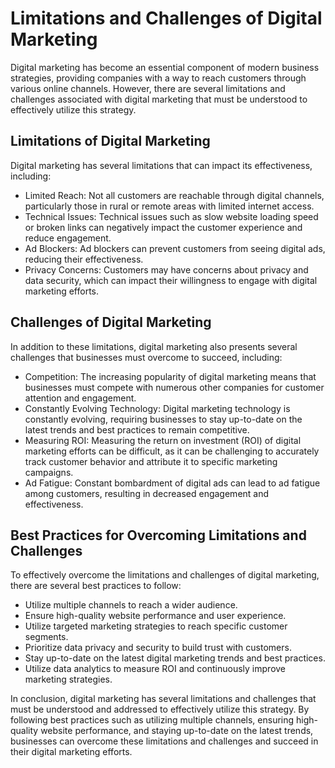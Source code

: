 Limitations and Challenges of Digital Marketing
===========================================================================================

Digital marketing has become an essential component of modern business strategies, providing companies with a way to reach customers through various online channels. However, there are several limitations and challenges associated with digital marketing that must be understood to effectively utilize this strategy.

Limitations of Digital Marketing
--------------------------------

Digital marketing has several limitations that can impact its effectiveness, including:

* Limited Reach: Not all customers are reachable through digital channels, particularly those in rural or remote areas with limited internet access.
* Technical Issues: Technical issues such as slow website loading speed or broken links can negatively impact the customer experience and reduce engagement.
* Ad Blockers: Ad blockers can prevent customers from seeing digital ads, reducing their effectiveness.
* Privacy Concerns: Customers may have concerns about privacy and data security, which can impact their willingness to engage with digital marketing efforts.

Challenges of Digital Marketing
-------------------------------

In addition to these limitations, digital marketing also presents several challenges that businesses must overcome to succeed, including:

* Competition: The increasing popularity of digital marketing means that businesses must compete with numerous other companies for customer attention and engagement.
* Constantly Evolving Technology: Digital marketing technology is constantly evolving, requiring businesses to stay up-to-date on the latest trends and best practices to remain competitive.
* Measuring ROI: Measuring the return on investment (ROI) of digital marketing efforts can be difficult, as it can be challenging to accurately track customer behavior and attribute it to specific marketing campaigns.
* Ad Fatigue: Constant bombardment of digital ads can lead to ad fatigue among customers, resulting in decreased engagement and effectiveness.

Best Practices for Overcoming Limitations and Challenges
--------------------------------------------------------

To effectively overcome the limitations and challenges of digital marketing, there are several best practices to follow:

* Utilize multiple channels to reach a wider audience.
* Ensure high-quality website performance and user experience.
* Utilize targeted marketing strategies to reach specific customer segments.
* Prioritize data privacy and security to build trust with customers.
* Stay up-to-date on the latest digital marketing trends and best practices.
* Utilize data analytics to measure ROI and continuously improve marketing strategies.

In conclusion, digital marketing has several limitations and challenges that must be understood and addressed to effectively utilize this strategy. By following best practices such as utilizing multiple channels, ensuring high-quality website performance, and staying up-to-date on the latest trends, businesses can overcome these limitations and challenges and succeed in their digital marketing efforts.
